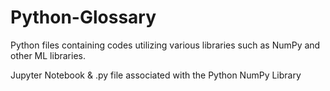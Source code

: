 # Python-Glossary
Python files containing codes utilizing various libraries such as NumPy and other ML libraries.

Jupyter Notebook & .py file associated with the Python NumPy Library
